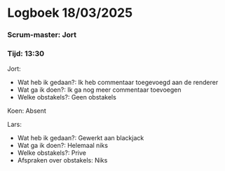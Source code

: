 # Logboek 18/03/2025

### Scrum-master: Jort
### Tijd: 13:30

Jort:
- Wat heb ik gedaan?: Ik heb commentaar toegevoegd aan de renderer 
- Wat ga ik doen?: Ik ga nog meer commentaar toevoegen
- Welke obstakels?: Geen obstakels

Koen: Absent

Lars:
- Wat heb ik gedaan?: Gewerkt aan blackjack
- Wat ga ik doen?: Helemaal niks
- Welke obstakels?: Prive
- Afspraken over obstakels: Niks